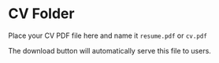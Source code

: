 # CV Folder

Place your CV PDF file here and name it `resume.pdf` or `cv.pdf`

The download button will automatically serve this file to users.
